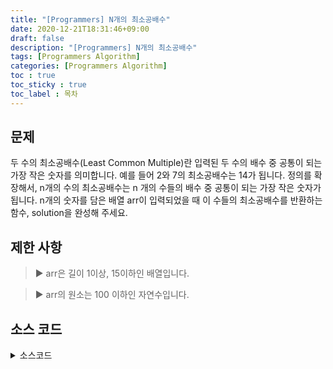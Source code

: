 ```yaml
---
title: "[Programmers] N개의 최소공배수"
date: 2020-12-21T18:31:46+09:00
draft: false
description: "[Programmers] N개의 최소공배수"
tags: [Programmers Algorithm]
categories: [Programmers Algorithm]
toc : true
toc_sticky : true
toc_label : 목차
---
```

## 문제
두 수의 최소공배수(Least Common Multiple)란 입력된 두 수의 배수 중 공통이 되는 가장 작은 숫자를 의미합니다. 예를 들어 2와 7의 최소공배수는 14가 됩니다. 정의를 확장해서, n개의 수의 최소공배수는 n 개의 수들의 배수 중 공통이 되는 가장 작은 숫자가 됩니다. n개의 숫자를 담은 배열 arr이 입력되었을 때 이 수들의 최소공배수를 반환하는 함수, solution을 완성해 주세요.

## 제한 사항
   > ▶ arr은 길이 1이상, 15이하인 배열입니다.
   
   > ▶ arr의 원소는 100 이하인 자연수입니다.

## 소스 코드

<details>
<summary>소스코드</summary>
<div markdown="1">

```java
import java.util.Arrays;

class Solution {
    public int solution(int[] arr){
        Arrays.sort(arr);
        int lcm = arr[0] * arr[1] / gcd(arr[0], arr[1]);
        
        for(int i= 2; i<arr.length; i++){
            lcm = lcm * arr[i] / gcd(lcm, arr[i]);
        }
        return lcm;
    }
    public static int gcd(int small, int big){
        while(small != 0){
            int nmg =big % small;
            big = small;
            small = nmg;
        }
        return big;
    }
}
```
</div>
</details>